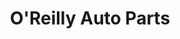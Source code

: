 ---
title: "O'Reilly Auto Parts"
url: /louisville/oreilly-auto-parts-dixie-highway/
shop: car parts
---
